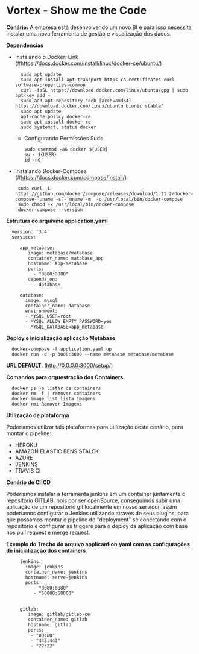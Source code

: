 # Vortex - Show me the Code 

**Cenário:**
A empresa está desenvolvendo um novo BI e para isso necessita instalar uma nova ferramenta de gestão e visualização dos dados.


**Dependencias** 

* Instalando o Docker: Link (#https://docs.docker.com/install/linux/docker-ce/ubuntu/)

        sudo apt update
        sudo apt install apt-transport-https ca-certificates curl software-properties-common
        curl -fsSL https://download.docker.com/linux/ubuntu/gpg | sudo apt-key add -
        sudo add-apt-repository "deb [arch=amd64] https://download.docker.com/linux/ubuntu bionic stable"
        sudo apt update
        apt-cache policy docker-ce
        sudo apt install docker-ce
        sudo systemctl status docker

  * Configurando Permissões Sudo 
  
        sudo usermod -aG docker ${USER}
        su - ${USER}
        id -nG

 

* Instalando Docker-Compose (#https://docs.docker.com/compose/install/) 

       sudo curl -L https://github.com/docker/compose/releases/download/1.21.2/docker-compose-`uname -s`-`uname -m` -o /usr/local/bin/docker-compose
       sudo chmod +x /usr/local/bin/docker-compose
       docker-compose --version


**Estrutura do arquivmo application.yaml** 


      version: '3.4'
      services: 

         app_metabase:
            image: metabase/metabase
            container_name: matabase_app
            hostname: app-metabase
            ports:
              - "8080:8080"
            depends_on:
              - database

         database: 
           image: mysql
           container_name: database
           environment:
           - MYSQL_USER=root
           - MYSQL_ALLOW_EMPTY_PASSWORD=yes
           - MYSQL_DATABASE=app_metabase
      

**Deploy e inicialização aplicação Metabase**


      docker-compose -f application.yaml up
      docker run -d -p 3000:3000 --name metabase metabase/metabase 

**URL DEFAULT**: (http://0.0.0.0:3000/setup/)

**Comandos para orquestração dos Containers** 

      docker ps -a listar os containers 
      docker rm -f | remover containers 
      docker image list lista Imagens 
      docker rmi Remover Imagens 


**Utilização de plataforma**

Poderiamos utilizar tais plataformas para utilização deste cenário, para montar o pipeline: 

 * HEROKU 
 * AMAZON ELASTIC BENS STALCK 
 * AZURE 
 * JENKINS 
 * TRAVIS CI


 **Cenário de CI|CD**

Poderiamos instalar a ferramenta jenkins em um container juntamente o repositório GITLAB, pois por ser openSource, conseguimos subir uma aplicação de um repositorio git localmente em nosso servidor, assim poderiamos configurar o Jenkins utilizando através de seus plugins, para que possamos montar o pipeline de "deployment" se conectando com o repositório e configurar as triggers para o deploy da aplicação com base nos pull request e merge request. 

**Exemplo do Trecho do arquivo applicantion.yaml  com as configurações de inicialização dos containers** 

         jenkins: 
           image: jenkins
           container_name: jenkins
           hostname: serve-jenkins
           ports:
              - "8080:8080"
              - "50000:50000"


         gitlab: 
            image: gitlab/gitlab-ce
            container_name: gitlab
            hostname: gitlab
            ports:
             - "80:80"
             - "443:443"
             - "22:22"


